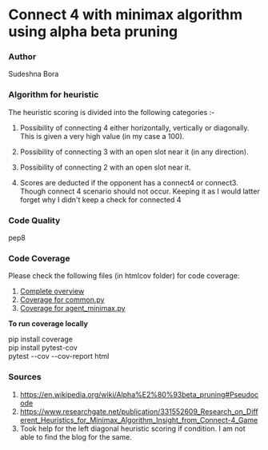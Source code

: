 # Connect 4 with minimax algorithm using alpha beta pruning

### Author<br>
Sudeshna Bora

### Algorithm for heuristic

The heuristic scoring is divided into the following categories :-

1. Possibility of connecting 4 either horizontally, vertically or diagonally.
This is given a very high value (in my case a 100).

2. Possibility of connecting 3 with an open slot near it (in any direction). 

3. Possibility of connecting 2 with an open slot near it.

4. Scores are deducted if the opponent has a connect4 or connect3. 
Though connect 4 scenario should not occur. Keeping it as I would latter forget
why I didn't keep a check for connected 4

### Code Quality 

pep8 

### Code Coverage<br>

Please check the following files (in htmlcov folder) for code coverage:
1. [Complete overview](https://htmlpreview.github.io/?https://github.com/SudeshnaBora/agent0/blob/master/htmlcov/index.html)<br>
2. [Coverage for common.py](https://htmlpreview.github.io/?https://github.com/SudeshnaBora/agent0/blob/master/htmlcov/agents_common_common_py.html)<br>
3. [Coverage for agent_minimax.py](https://htmlpreview.github.io/?https://github.com/SudeshnaBora/agent0/blob/master/htmlcov/agents_agent_minimax_py.html)<br> 

<b>To run coverage locally</b>

pip install coverage <br>
pip install pytest-cov<br> 
pytest --cov --cov-report html


### Sources

1. https://en.wikipedia.org/wiki/Alpha%E2%80%93beta_pruning#Pseudocode
2. https://www.researchgate.net/publication/331552609_Research_on_Different_Heuristics_for_Minimax_Algorithm_Insight_from_Connect-4_Game
3. Took help for the left diagonal heuristic scoring if condition. I am not able to find the blog for the same.
